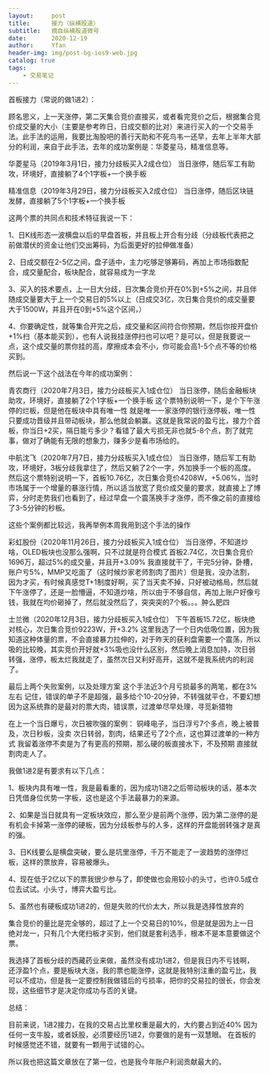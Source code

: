 ```yaml
---
layout:     post
title:      接力（纵横股道）
subtitle:   摘自纵横股道微号
date:       2020-12-19
author:     Yfan
header-img: img/post-bg-ios9-web.jpg
catalog: true
tags:
    - 交易笔记
---
```


首板接力（常说的做1进2）：

顾名思义，上一天涨停，第二天集合竞价直接买，或者看完竞价之后，根据集合竞价成交量的大小（主要是参考昨日，日成交额的比对）来进行买入的一个交易手法。此手法的运用，我要比淘股吧的善行天助和不死鸟韦一还早，去年上半年大部分的利润，来自于此手法，去年的成功案例是：华菱星马，精准信息等。

华菱星马（2019年3月1日，接力分歧板买入2成仓位）
当日涨停，随后军工有助攻，环境好，直接躺了4个1字板+一个换手板

精准信息（2019年3月29日，接力分歧板买入2成仓位）
当日涨停，随后区块链发酵，直接躺了5个1字板+一个换手板

这两个票的共同点和技术特征我说一下：

1、日K线形态一波横盘以后的早盘首板，并且板上开合有分歧（分歧板代表把之前做潜伏的资金让他们交出筹码，为后面更好的拉伸做准备）

2、日成交额在2-5亿之间，盘子适中，主力吃够足够筹码，再加上市场指数配合，成交量配合，板块配合，就容易成为一字龙

3、买入的技术要点，上一日大分歧，日次集合竞价开在0%到+5%之间，并且伴随成交量要大于上一个交易日的5%以上（日成交3亿，次日集合竞价的成交量要大于1500W，并且开在0到+5%这个区间，）

4、你要确定性，就等集合开完之后，成交量和区间符合你预期，然后你按开盘价+1%扫（基本能买到），也有人说我挂涨停扫也可以吧？是可以，但是我要说一点，这个成交量的票你挂的高，摩擦成本会不小，你可能会高1-5个点不等的价格买到。

然后说一下这个战法在今年的成功案例：

青农商行（2020年7月3日，接力分歧板买入1成仓位）
当日涨停，随后金融板块助攻，环境好，直接躺了2个1字板+一个换手板
这个票特别说明一下，是个下午涨停的烂板，但是他在板块中具有唯一性
就是唯一一家涨停的银行涨停板，唯一性只要成功晋级并且带动板块，那么他就会躺赢。这就是我常说的盈亏比，接力个首板，你当日+2买，隔日能亏多少？看错了最大亏损无非也就5-8个点，割了就完事，做对了确能有无限的想象力，赚多少是看市场给的。

中航沈飞（2020年7月7日，接力分歧板买入1成仓位）
当日涨停，随后军工有助攻，环境好，3板分歧我拿住了，然后又躺了2个一字，外加换手一个板的高度。
然后这个票特别说明一下，首板10.76亿，次日集合竞价4208W，+5.06%，当时市场属于一个增量的暴涨行情，所以适当放宽了竞价成交量的要求，就直接上了博弈，分时走势我们也看到了，经过早盘一个震荡换手才涨停，而不像之前的直接给了3-5分钟的秒板。

这些个案例都比较远，我再举例本周我用到这个手法的操作

彩虹股份（2020年11月26日，接力分歧板买入1成仓位）
当日涨停，不知道炒啥，OLED板块也没那么强啊，只不过就是符合模式
首板2.74亿，次日集合竞价1696万，超过5%的成交量，并且开+3.09%
我直接就干了，干完5分钟，卧槽，账户亏5%，MMP又吃面了（这时候炒家老师割肉了图片）但是我，没办法割，因为才买，有时候真感觉T+1制度好啊，买了当天卖不掉，只好被动格局，然后就下午涨停了，还是一脸懵逼，不知道炒啥，所以由于不够自信，再加上账户好像亏钱，我就在均价砸掉了，然后就没然后了，突突突的7个板。。。肿么肥四

士兰微（2020年12月3日，接力分歧板买入1成仓位）
下午首板15.72亿，板块绝对核心，次日集合竞价9223W，开+3.2%
这里我选了一个日内低吸位置，因为我知道这种体量的票，不会直接暴力拉伸的，对于昨天的获利盘需要一个震荡，所以吸的比较晚，其实竞价开好就+3%吸也没什么区别，然后晚上消息加持，次日弱转强，涨停，板太烂我就走了，虽然次日又利好高开，这就不是我系统内的利润了。

最后上两个失败案例，以及处理方案
这个手法近3个月亏损最多的两笔，都在3%左右
记住，错误的单子不是超强，最多给个10-20分钟，不转强就平仓，不要幻想
因为这系统靠的是最对的票大肉，错误票，过渡单尽早处理，寻觅新猎物

在上一个当日爆亏，次日被吹强的案例：
铜峰电子，当日浮亏7个多点，晚上被普及，次日秒板，没卖
次日转弱，割肉，结果还亏了2个点，这也算过渡单的一种方式
我留着涨停不卖是为了有更高的预期，那么硬的板直接水下，不及预期
直接就割肉走人了。

我做1进2是有要求有以下几点：

1、板块内具有唯一性，我是最看重的，因为成功1进2之后带动板块的话，基本次日凭借身位优势一字板，这也是这个手法最暴力的来源。

2、如果是当日就具有一定板块效应，那么至少是前两个涨停，因为第二涨停的是有机会卡掉第一涨停的硬板，因为分歧板参与的人多，这样的开盘能弱转强才是真的强。

3、日K线要么是横盘突破，要么是坑里涨停，千万不能走了一波趋势的涨停烂板，这样的票放弃，容易被爆头。

4、现在低于2亿以下的票我很少参与了，即使做也会用较小的头寸，也许0.5成仓位去试试。小头寸，博弈大盈亏比。

5、虽然也有硬板成功1进2的，但是失败的代价太大，所以我是选择性放弃的

集合竞价的量比是完全够的，超过了上一个交易日的10%，但是就是因为上一日绝对龙一，只有几个大佬扫板才买到，他们就是套利选手，根本不是本意要做这个票。

我选择了首板分歧的西藏药业来做，虽然没有成功1进2，但是我日内不亏钱啊，还浮盈1个点，要是板块大涨，我的票也能涨停，这就是我特别注重的盈亏比，我可以不成功，但是我一定要控制我做错后的亏损率，把你的交易拉的很长，你会发现，这些细节才是决定你成功与否的关键。

总结：

目前来说，1进2接力，在我的交易占比里权重是最大的，大约要占到近40%
因为任何一支牛股，或者妖股，必须要经历1进2，你要做的是有一双慧眼。
在首板的时候感觉还不错，就要有一颗用于试错的心。

所以我也把这篇文章放在了第一位，也是我今年账户利润贡献最大的。




